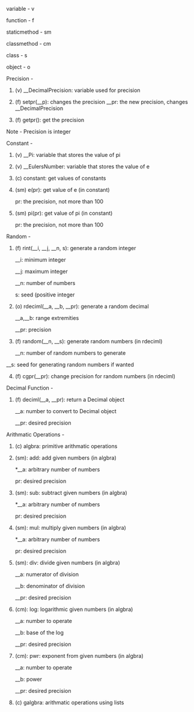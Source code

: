 variable - v


function - f


staticmethod - sm


classmethod - cm


class - s


object - o


Precision -

1. (v) __DecimalPrecision: variable used for precision


2. (f) setpr(__p): changes the precision
			__pr: the new precision, changes __DecimalPrecision


3. (f) getpr(): get the precision


Note - Precision is integer


Constant - 


1. (v) __Pi: variable that stores the value of pi


2. (v) __EulersNumber: variable that stores the value of e


3. (c) constant: get values of constants


4. (sm) e(pr): get value of e (in constant)

   pr: the precision, not more than 100


5. (sm) pi(pr): get value of pi (in constant)

   pr: the precision, not more than 100


Random -


1. (f) rint(__i, __j, __n, s): generate a random integer
	
   __i: minimum integer
	
   __j: maximum integer
	
   __n: number of numbers
	
   s: seed (positive integer


2. (o) rdeciml(__a, __b, __pr): generate a random decimal
	
   __a,__b: range extremities
	
   __pr: precision


3. (f) random(__n, __s): generate random numbers (in rdeciml)
	
   __n: number of random numbers to generate

  __s: seed for generating random numbers if wanted


4. (f) cgpr(__pr): change precision for random numbers (in rdeciml) 
			

Decimal Function -


1. (f) deciml(__a, __pr): return a Decimal object

   __a: number to convert to Decimal object
	
   __pr: desired precision


Arithmatic Operations -


1. (c) algbra: primitive arithmatic operations


2. (sm): add: add given numbers (in algbra)

   *__a: arbitrary number of numbers
	
   pr: desired precision


3. (sm): sub: subtract given numbers (in algbra)

   *__a: arbitrary number of numbers
	
   pr: desired precision


4. (sm): mul: multiply given numbers (in algbra)

   *__a: arbitrary number of numbers
	
   pr: desired precision


5. (sm): div: divide given numbers (in algbra)

   __a: numerator of division
	
   __b: denominator of division
	
   __pr: desired precision


6. (cm): log: logarithmic given numbers (in algbra)

   __a: number to operate
	
   __b: base of the log
	
   __pr: desired precision


7. (cm): pwr: exponent from given numbers (in algbra)

   __a: number to operate
	
   __b: power
	
   __pr: desired precision


8. (c) galgbra: arithmatic operations using lists
